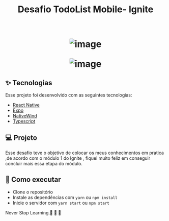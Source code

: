 
<h1 align="center" >
  Desafio TodoList Mobile- Ignite
</h1>



<br>

<h1 align="center" >

  
![image](https://github.com/RafaelFigueiredo2203/Desafio_ToDoList_ReactNative/assets/60237326/390434b4-ef92-43b2-8d76-10a7e538acf7)

![image](https://github.com/RafaelFigueiredo2203/Desafio_ToDoList_ReactNative/assets/60237326/9c80fcc9-e9a8-457b-98bc-8bbdd97ec1ab)

  </h1>


## ✨ Tecnologias

Esse projeto foi desenvolvido com as seguintes tecnologias:

- [React Native](https://reactnative.dev/)
- [Expo](https://expo.dev/)
- [NativeWind](https://www.nativewind.dev/)
- [Typescript](https://www.typescriptlang.org/)



## 💻 Projeto

Esse desafio teve o objetivo de colocar os meus conhecimentos em pratica ,de acordo com o módulo 1 do Ignite , fiquei muito feliz em conseguir concluir mais essa etapa do módulo.

## 🚀 Como executar

- Clone o repositório
- Instale as dependências com `yarn` ou `npm install`
- Inicie o servidor com `yarn start` ou `npm start`


Never Stop Learning.🚀 🚀 🚀 

